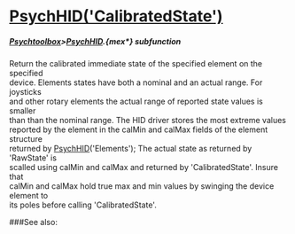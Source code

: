 # [PsychHID('CalibratedState')](PsychHID-CalibratedState) 
##### [Psychtoolbox](Pyschtoolbox)>[PsychHID](PsychHID).{mex*} subfunction


Return the calibrated immediate state of the specified element on the specified  
device. Elements states have both a nominal and an actual range.  For joysticks  
and other rotary elements the actual range of reported state values is smaller  
than than the nominal range.  The HID driver stores the most extreme values  
reported by the element in the calMin and calMax fields of the element structure  
returned by [PsychHID](PsychHID)('Elements'); The actual state as returned by 'RawState' is  
scalled using calMin and calMax and returned by 'CalibratedState'. Insure that  
calMin and calMax hold true max and min values by swinging the device element to  
its poles before calling 'CalibratedState'.  


###See also:

